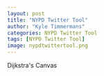 ```yaml
---
layout: post
title: "NYPD Twitter Tool"
author: "Kyle Timmermans"
categories: NYPD Twitter Tool
tags: [NYPD Twitter Tool]
image: nypdtwittertool.png
---
```


Dijkstra's Canvas
